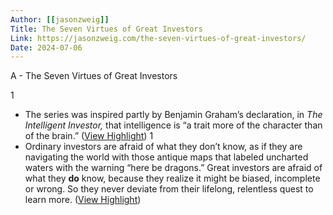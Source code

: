 ```yaml
---
Author: [[jasonzweig]]
Title: The Seven Virtues of Great Investors
Link: https://jasonzweig.com/the-seven-virtues-of-great-investors/
Date: 2024-07-06
---
```

A - The Seven Virtues of Great Investors

1
- The series was inspired partly by Benjamin Graham’s declaration, in *The Intelligent Investor,* that intelligence is “a trait more of the character than of the brain.” ([View Highlight](https://read.readwise.io/read/01gxad7t05hcb1ctjnb2kczgwk))
1
- Ordinary investors are afraid of what they don’t know, as if they are navigating the world with those antique maps that labeled uncharted waters with the warning “here be dragons.” Great investors are afraid of what they **do** know, because they realize it might be biased, incomplete or wrong. So they never deviate from their lifelong, relentless quest to learn more. ([View Highlight](https://read.readwise.io/read/01gxad9hj36x82paszdytkh6xh))
